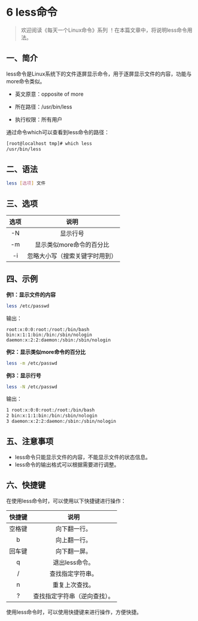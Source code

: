 # 6 less命令



> 欢迎阅读《每天一个Linux命令》系列 ！在本篇文章中，将说明less命令用法。

## 一、简介

less命令是Linux系统下的文件逐屏显示命令，用于逐屏显示文件的内容，功能与more命令类似。

- 英文原意：opposite of more

- 所在路径：/usr/bin/less

- 执行权限：所有用户

通过命令which可以查看到less命令的路径：

```bash
[root@localhost tmp]# which less
/usr/bin/less
```



## 二、语法

```bash
less [选项] 文件
```



## 三、选项

| 选项 |              说明              |
| :--: | :----------------------------: |
|  -N  |            显示行号            |
|  -m  |    显示类似more命令的百分比    |
|  -i  | 忽略大小写（搜索关键字时用到） |



## 四、示例

**例1：显示文件的内容**

```bash
less /etc/passwd
```

输出：

```
root:x:0:0:root:/root:/bin/bash
bin:x:1:1:bin:/bin:/sbin/nologin
daemon:x:2:2:daemon:/sbin:/sbin/nologin
```

**例2：显示类似more命令的百分比**

```bash
less -m /etc/passwd
```

**例3：显示行号**

```bash
less -N /etc/passwd
```

输出：

```bash
1 root:x:0:0:root:/root:/bin/bash
2 bin:x:1:1:bin:/bin:/sbin/nologin
3 daemon:x:2:2:daemon:/sbin:/sbin/nologin
```



## 五、注意事项

- less命令只能显示文件的内容，不能显示文件的状态信息。
- less命令的输出格式可以根据需要进行调整。



## 六、快捷键

在使用less命令时，可以使用以下快捷键进行操作：

| 快捷键 |             说明             |
| :----: | :--------------------------: |
| 空格键 |         向下翻一行。         |
|   b    |         向上翻一行。         |
| 回车键 |         向下翻一屏。         |
|   q    |        退出less命令。        |
|   /    |       查找指定字符串。       |
|   n    |        重复上次查找。        |
|   ?    | 查找指定字符串（逆向查找）。 |

使用less命令时，可以使用快捷键来进行操作，方便快捷。

